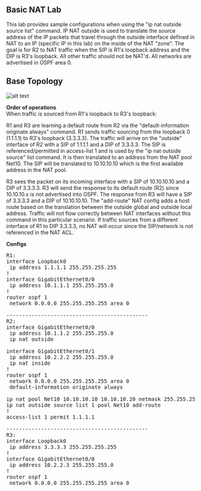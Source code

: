 ## Basic NAT Lab
This lab provides sample configurations when using the "ip nat outside source list" command. IP NAT outside is used to translate the source address of the IP packets that travel through the outside interface defined in NAT to an IP (specific IP in this lab) on the inside of the NAT "zone". The goal is for R2 to NAT traffic when the SIP is R1's loopback address and the DIP is R3's loopback. All other traffic should not be NAT'd. All networks are advertised in OSPF area 0.

## Base Topology
![alt text](https://github.com/jwrightazure/lab/blob/master/basic-NAT-lab/nat-lab-topo.PNG)

**Order of operations**<br/>
When traffic is sourced from R1's loopback to R3's loopback:

R1 and R3 are learning a default route from R2 via the "default-information originate always" command.  R1 sends traffic sourcing from the loopback 0 (1.1.1.1) to R3's loopback (3.3.3.3). The traffic will arrive on the "outside" interface of R2 with a SIP of 1.1.1.1 and a DIP of 3.3.3.3. The SIP is referenced/permitted in access-list 1 and is used by the "ip nat outside source" list command. It is then translated to an address from the NAT pool Net10.
The SIP will be translated to 10.10.10.10 which is the first available address in the NAT pool. 

R3 sees the packet on its incoming interface with a SIP of 10.10.10.10 and a DIP of 3.3.3.3. R3 will send the response to its default route (R2) since 10.10.10.x is not advertised into OSPF. The response from R3 will have a SIP of 3.3.3.3 and a DIP of 10.10.10.10. The "add-route" NAT config adds a host route based on the translation between the outside global and outside local address. Traffic will not flow correctly between NAT interfaces without this command in this particular scenario. If traffic sources from a different interface of R1 to DIP 3.3.3.3, no NAT will occur since the SIP/network is not referenced in the NAT ACL.

**Configs**<br/>
<pre lang="...">
R1:
interface Loopback0
 ip address 1.1.1.1 255.255.255.255
!
interface GigabitEthernet0/0
 ip address 10.1.1.1 255.255.255.0
!
router ospf 1
 network 0.0.0.0 255.255.255.255 area 0
 
---------------------------------------------
R2:
interface GigabitEthernet0/0
 ip address 10.1.1.2 255.255.255.0
 ip nat outside
 
interface GigabitEthernet0/1
 ip address 10.2.2.2 255.255.255.0
 ip nat inside
!
router ospf 1
 network 0.0.0.0 255.255.255.255 area 0
 default-information originate always

ip nat pool Net10 10.10.10.10 10.10.10.20 netmask 255.255.255.0
ip nat outside source list 1 pool Net10 add-route
!
access-list 1 permit 1.1.1.1

---------------------------------------------
R3:
interface Loopback0
 ip address 3.3.3.3 255.255.255.255
!
interface GigabitEthernet0/0
 ip address 10.2.2.3 255.255.255.0
!
router ospf 1
 network 0.0.0.0 255.255.255.255 area 0

</pre>
